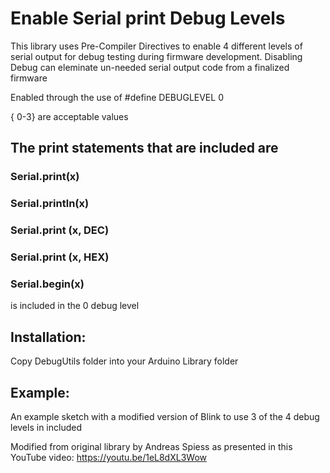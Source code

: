 # Enable Serial print Debug Levels

This library uses Pre-Compiler Directives to enable 4 different levels of serial output for debug testing during firmware development. Disabling Debug can eleminate un-needed serial output code from a finalized firmware

Enabled through the use of #define DEBUGLEVEL 0   

{ 0-3} are acceptable values

## The print statements that are included are

### Serial.print(x)
### Serial.println(x)
### Serial.print (x, DEC)
### Serial.print (x, HEX)

### Serial.begin(x) 
is included in the 0 debug level


## Installation:
Copy DebugUtils folder into your Arduino Library folder

## Example:
An example sketch with a modified version of Blink to use 3 of the 4 debug levels in included



Modified from original library by Andreas Spiess as presented in this YouTube video: https://youtu.be/1eL8dXL3Wow